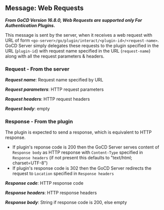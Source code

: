 ## Message: Web Requests

***From GoCD Version 16.8.0, Web Requests are supported only For Authentication Plugins.***

This message is sent by the server, when it receives a web request with URL of form `<go-server>/go/plugin/interact/<plugin-id>/<request-name>`. GoCD Server simply delegates these requests to the plugin specified in the URL (`plugin-id`) with request name specified in the URL (`request-name`) along with all the request parameters & headers.

### Request - From the server

***Request name***: Request name specified by URL

***Request parameters***: HTTP request parameters

***Request headers***: HTTP request headers

***Request body***: empty


### Response - From the plugin

The plugin is expected to send a response, which is equivalent to HTTP response.

* If plugin's reponse code is 200 then the GoCD Server serves content of `Response body` as HTTP response with `Content-Type` specified in `Response headers` (if not present this defaults to "text/html; charset=UTF-8")
* If plugin's response code is 302 then the GoCD Server redirects the request to `Location` specified in `Response headers`

***Response code***: HTTP response code

***Response headers***: HTTP response headers

***Response body***: String if response code is 200, else empty
